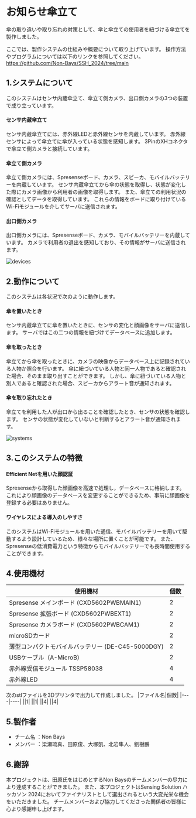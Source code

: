# お知らせ傘立て

傘の取り違いや取り忘れの対策として、傘と傘立ての使用者を紐づける傘立てを製作しました。

ここでは、製作システムの仕組みや概要について取り上げています。
操作方法やプログラムについては以下のリンクを参照してください。
https://github.com/Non-Bays/SSH_2024/tree/main

## 1.システムについて

このシステムはセンサ内蔵傘立て、傘立て側カメラ、出口側カメラの3つの装置で成り立っています。

#### センサ内蔵傘立て
センサ内蔵傘立てには、赤外線LEDと赤外線センサを内蔵しています。
赤外線センサによって傘立てに傘が入っている状態を感知します。
3PinのXHコネクタで傘立て側カメラと接続しています。

#### 傘立て側カメラ
傘立て側カメラには、Spresenseボード、カメラ、スピーカ、モバイルバッテリーを内蔵しています。
センサ内蔵傘立てから傘の状態を取得し、状態が変化した際にカメラ画像から利用者の画像を取得します。
また、傘立ての利用状況の確認としてデータを取得しています。
これらの情報をボードに取り付けているWi-Fiモジュールを介してサーバに送信されます。

#### 出口側カメラ
出口側カメラには、Spresenseボード、カメラ、モバイルバッテリーを内蔵しています。
カメラで利用者の退出を感知しており、その情報がサーバに送信されます。

![devices](https://github.com/user-attachments/assets/c522c821-cca5-4f48-a9e9-43c4b908aeb9)

## 2.動作について

このシステムは各状況で次のように動作します。

#### 傘を置いたとき
センサ内蔵傘立てに傘を置いたときに、センサの変化と顔画像をサーバに送信します。
サーバではこの二つの情報を紐づけてデータベースに追加します。

#### 傘を取ったとき
傘立てから傘を取ったときに、カメラの映像からデータベース上に記録されている人物か照合を行います。
傘に紐づいている人物と同一人物であると確認された場合、そのまま取り出すことができます。
しかし、傘に紐づいている人物と別人であると確認された場合、スピーカからアラート音が通知されます。

#### 傘を取り忘れたとき
傘立てを利用した人が出口から出ることを確認したとき、センサの状態を確認します。
センサの状態が変化していないと判断するとアラート音が通知されます。

![systems](https://github.com/user-attachments/assets/e5a30d75-c9e6-499a-b7cb-2ff5ad55a1c0)

## 3.このシステムの特徴

#### Efficient Netを用いた顔認証
Spresenseから取得した顔画像を高速で処理し，データベースに格納します。
これにより顔画像のデータベースを変更することができるため、事前に顔画像を登録する必要はありません。

#### ワイヤレスによる導入のしやすさ
このシステムはWi-Fiモジュールを用いた通信、モバイルバッテリーを用いて駆動するよう設計しているため、様々な場所に置くことが可能です。
また、Spresenseの低消費電力という特徴からモバイルバッテリーでも長時間使用することができます。

## 4.使用機材

|使用機材|個数|
|----|----|
|Spresense メインボード (CXD5602PWBMAIN1)|2|
|​Spresense 拡張ボード (CXD5602PWBEXT1)|2|
|​Spresense カメラボード (CXD5602PWBCAM1)|2|
|microSDカード|2|
|薄型コンパクトモバイルバッテリー (DE-C45-5000DGY)|2|
|USBケーブル（A-MicroB）|2|
|赤外線受信モジュール TSSP58038|4|
|赤外線LED|4|

次のstlファイルを3Dプリンタで出力して作成しました。
|ファイル名|個数|
|----|----|
||1|
||1|
||4|
||4|





## 5.製作者
* チーム名  ：Non Bays
* メンバー  ：梁瀬琉真、田原俊、大塚凱、北岩隼人、劉樹鵬

## 6.謝辞
本プロジェクトは、田原氏をはじめとするNon Baysのチームメンバーの尽力により達成することができました。
また、本プロジェクトはSensing Solution ハッカソン 2024においてファイナリストとして選出されるという大変光栄な機会をいただきました。
チームメンバーおよび協力してくださった関係者の皆様に心より感謝申し上げます。
